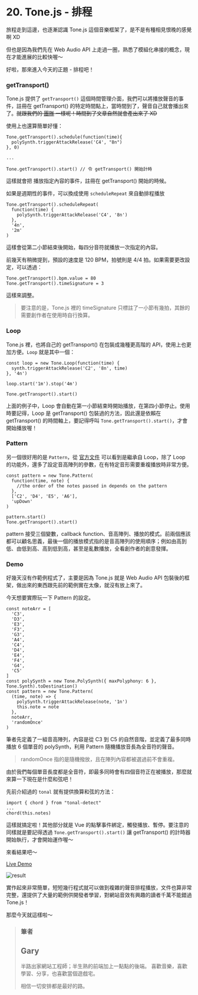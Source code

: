 # 20. Tone.js - 排程

旅程走到這邊，也逐漸認識 Tone.js 這個音樂框架了，是不是有種相見恨晚的感覺啊 XD

但也是因為我們先在 Web Audio API 上走過一圈，熟悉了模組化串接的概念，現在才能進展的比較快喔～

好啦，那來進入今天的正題 - 排程吧！

### getTransport()

Tone.js 提供了 `getTransport()` 這個時間管理介面，我們可以將播放聲音的事件，註冊在 getTransport() 的特定時間點上，當時間到了，聲音自己就會播出來了。~~就跟我們的 [團隊](https://ithelp.ithome.com.tw/ironman/signup/team/41) 一樣呢！時間到了文章自然就會產出來了 XD~~

使用上也還算簡單好懂：

```javascript=
Tone.getTransport().schedule(function(time){
  polySynth.triggerAttackRelease('C4', "8n")
}, 0)

...

Tone.getTransport().start() // 令 getTransport() 開始計時
```

這樣就會把 播放指定內容的事件，註冊在 getTransport() 開始的時候。

如果是週期性的事件，可以換成使用 `scheduleRepeat` 來自動排程播放

```javascript=
Tone.getTransport().scheduleRepeat(
  function(time) {
    polySynth.triggerAttackRelease('C4', '8n')
  },
  '4n',
  '2m'
)
```

這樣會從第二小節結束後開始，每四分音符就播放一次指定的內容。

前幾天有稍微提到，預設的速度是 120 BPM，拍號則是 4/4 拍。如果需要更改設定，可以透過：

```javascript=
Tone.getTransport().bpm.value = 80
Tone.getTransport().timeSignature = 3
```

這樣來調整。

> 要注意的是，Tone.js 裡的 timeSignature 只標註了一小節有幾拍，其餘的需要創作者在使用時自行換算。

### Loop

Tone.js 裡，也將自己的 getTransport() 在包裝成幾種更高階的 API，使用上也更加方便。`Loop` 就是其中一個：

```javascript=
const loop = new Tone.Loop(function(time) {
  synth.triggerAttackRelease('C2', '8n', time)
}, '4n')

loop.start('1m').stop('4m')

Tone.getTransport().start()
```

上面的例子中，Loop 會自動在第一小節結束時開始播放，在第四小節停止。使用時要記得，Loop 是 getTransport() 包裝過的方法，因此還是依賴在 getTransport() 的時間軸上，要記得呼叫 `Tone.getTransport().start()`，才會開始播放喔！

### Pattern

另一個很好用的是 `Pattern`，從 [官方文件](https://tonejs.github.io/docs/r12/Pattern) 可以看到是繼承自 Loop，除了 Loop 的功能外，還多了設定音高陣列的參數，在有特定音形需要重複播放時非常方便。

```javascript=
const pattern = new Tone.Pattern(
  function(time, note) {
    //the order of the notes passed in depends on the pattern
  },
  ['C2', 'D4', 'E5', 'A6'],
  'upDown'
)

pattern.start()
Tone.getTransport().start()
```

pattern 接受三個變數，callback function、音高陣列、播放的模式。前兩個應該都可以顧名思義，最後一個的播放模式指的是音高陣列的使用順序；例如由高到低、由低到高、高到低到高，甚至是亂數播放，全看創作者的創意發揮。

### Demo

好幾天沒有作範例程式了，主要是因為 Tone.js 就是 Web Audio API 包裝後的框架，做出來的東西跟先前的範例實在太像，就沒有放上來了。

今天想要實際玩一下 Pattern 的設定。

```javascript=
const noteArr = [
  'C3',
  'D3',
  'E3',
  'F3',
  'G3',
  'A4',
  'C4',
  'D4',
  'E4',
  'F4',
  'G4',
  'C5'
]
const polySynth = new Tone.PolySynth({ maxPolyphony: 6 }, Tone.Synth).toDestination()
const pattern = new Tone.Pattern(
  (time, note) => {
    polySynth.triggerAttackRelease(note, '1n')
    this.note = note
  },
  noteArr,
  'randomOnce'
)
```

筆者先定義了一組音高陣列，內容是從 C3 到 C5 的自然音階，並定義了最多同時播放 6 個單音的 polySynth，利用 Pattern 隨機播放音長為全音符的聲音。

> randomOnce 指的是隨機撥放，且在陣列內容都被選過前不會重複。

由於我們每個單音長度都是全音符，即最多同時會有四個音符正在被播放，那麼就來算一下現在是什麼和弦吧！

先前介紹過的 `tonal` 就有提供換算和弦的方法：

```javascript=
import { chord } from "tonal-detect"
...
chord(this.notes)
```

這樣就搞定啦！其他部分就是 Vue 的點擊事件綁定，觸發播放、暫停。要注意的同樣就是要記得透過 `Tone.getTransport().start()` 讓 getTransport() 的計時器開始執行，才會開始運作喔～

來看結果吧～

[Live Demo](https://schaoss.github.io/web-audio/#/tone)

![result](https://i.imgur.com/zant7Zr.gif)

實作起來非常簡單，短短幾行程式就可以做到複雜的聲音排程播放，文件也算非常完整，還提供了大量的範例供開發者學習，對網站音效有興趣的讀者千萬不能錯過 Tone.js！

那麼今天就這樣啦～

> ### 筆者
>
> ## Gary
>
> 半路出家網站工程師；半生熟的前端加上一點點的後端。
> 喜歡音樂，喜歡學習、分享，也喜歡當個遊戲宅。
>
> 相信一切安排都是最好的路。

